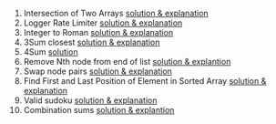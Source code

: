 1. Intersection of Two Arrays [solution & explanation](https://github.com/hawaijar/FireLeetcode/tree/master/day:99:intersection-of-arrays)
2. Logger Rate Limiter [solution & explanation](https://github.com/hawaijar/FireLeetcode/tree/master/day:100)
3. Integer to Roman [solution & explanation](https://github.com/hawaijar/FireLeetcode/tree/master/day:101)
4. 3Sum closest [solution & explanation](https://github.com/hawaijar/FireLeetcode/blob/master/day:102)
5. 4Sum [solution](https://github.com/hawaijar/FireLeetcode/tree/master/day:103)
6. Remove Nth node from end of list [solution & explantion](https://github.com/hawaijar/FireLeetcode/blob/master/day:104/README.md)
7. Swap node pairs [solution & explanation](https://github.com/hawaijar/FireLeetcode/blob/master/day:105/README.md)
8. Find First and Last Position of Element in Sorted Array [solution & explanation](https://github.com/hawaijar/FireLeetcode/tree/master/day:107)
9. Valid sudoku [solution & explanation](https://github.com/hawaijar/FireLeetcode/blob/master/day:108/README.md)
10. Combination sums [solution & explantion](https://github.com/hawaijar/FireLeetcode/blob/master/day:109/README.md)
